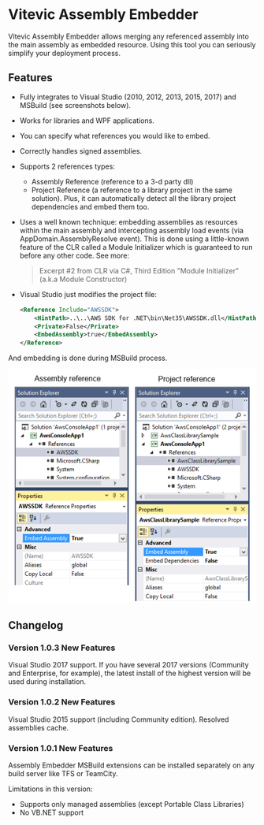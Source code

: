 # Vitevic Assembly Embedder

Vitevic Assembly Embedder allows merging any referenced assembly into the main assembly as embedded resource. Using this tool you can seriously simplify your deployment process.

## Features

* Fully integrates to Visual Studio (2010, 2012, 2013, 2015, 2017) and MSBuild (see screenshots below).
* Works for libraries and WPF applications.
* You can specify what references you would like to embed.
* Correctly handles signed assemblies.
* Supports 2 references types:
  * Assembly Reference (reference to a 3-d party dll)
  * Project Reference (a reference to a library project in the same solution). Plus, it can automatically detect all the library project dependencies and embed them too.
* Uses a well known technique: embedding assemblies as resources within the main assembly and intercepting assembly load events (via AppDomain.AssemblyResolve event). This is done using a little-known feature of the CLR called a Module Initializer which is guaranteed to run before any other code. See more:
    > Excerpt #2 from CLR via C#, Third Edition
      "Module Initializer" (a.k.a Module Constructor)
* Visual Studio just modifies the project file:

    ```xml
    <Reference Include="AWSSDK">
        <HintPath>..\..\AWS SDK for .NET\bin\Net35\AWSSDK.dll</HintPath>
        <Private>False</Private>
        <EmbedAssembly>true</EmbedAssembly>
    </Reference>
    ```

And embedding is done during MSBuild process.

![Visual Studio Reference Properties](Documentation/Images/Screenshot.png)

## Changelog

### Version 1.0.3 New Features

Visual Studio 2017 support. If you have several 2017 versions (Community and Enterprise, for example), the latest install of the highest version will be used during installation.

### Version 1.0.2 New Features

Visual Studio 2015 support (including Community edition).
Resolved assemblies cache.

### Version 1.0.1 New Features

Assembly Embedder MSBuild extensions can be installed separately on any build server like TFS or TeamCity.

Limitations in this version:

* Supports only managed assemblies (except Portable Class Libraries)
* No VB.NET support
